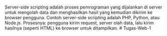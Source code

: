Server-side scripting adalah proses pemrograman yang dijalankan di server untuk mengolah data dan menghasilkan hasil yang kemudian dikirim ke browser pengguna. Contoh server-side scripting adalah PHP, Python, atau Node.js. Prosesnya: pengguna kirim request, server olah data, lalu kirim hasilnya (seperti HTML) ke browser untuk ditampilkan.
#   T u g a s - W e b - 1  
 